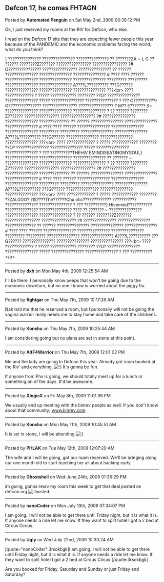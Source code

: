 ## Defcon 17, he comes FHTAGN
Posted by **Automated Penguin** on Sat May 2nd, 2009 06:39:12 PM

Ok, I just reserved my rooms at the RIV for Defcon, who else.

I read on the Defcon 17 site that they are expecting fewer people this year because of the PANDEMIC 
and the economic problems facing the world, 
what do you think? 

} ??????????????? ??????????????? ??????????????? ?? ???????ZA ~ L G ?? ?????? ????????Z??????? ???????????????? ???????????????? ?# O??????????????? ???????????????? ??????????????? ?? ?????? ??????????????? ??????????????? ??????????????? # ???? ???? ?????? ??????????????? ??????????????? ??????????????? ????????? ????????? ??????????????? ??????????????? A????L?????????? ???G?????? ??????????????? ??????????????? ??????????????? ???&lt;br&gt;
???? ????????????? ? ????? ???????????? ???????? ??O? ??????????????? ??????????????? ????? ??????????????? ??????????????? ? ??? C??????????} O??????????????? ???????????????? ???????????????? ? M?? E??????? S~ ??????????????? ??????????????? ??????????????? ? ?? ?????? ????????Z??????? ???????????????? ???????????????? ?# ??????????????? ??????????????? ?????????????? ?? ?????? ??????????????? ??????????????? ??????????????? # ???? ???? ?????? ??????????????? ??????????????? ??????????????? ????????? ????????? ??????????????? ??????????????? A????L?????????? ???G?????? ??????????????? ??????????????? ??????????????? ???&lt;br&gt;
???? ????????????? ? ????? ???????????? ???????? ??O? ??????????????? ??????????????? ????? ??????????????? ??????????????? ? ??? ??????????THEHIV EMINDISEATINGMYSOUL} ??????????????? ??????????????? ??????????????? ?? ??????? ~ ??????????????? ??????????????? ??????????????? ? ?? ?????? ????????Z??????? ???????????????? ???????????????? ?# ??????????????? ??????????????? ?????????????? ?? ?????? ??????????????? ??????????????? ??????????????? # ???? ???? ?????? ??????????????? ??????????????? ??????????????? ????????? ????????? ??????????????? ??????????????? A????L?????????? ???G?????? ??????????????? ??????????????? ??????????????? ???&lt;br&gt;
???? ????????????? ? ????? ???????????? ???????? ??ZALGOO? ?IS????The??????Cha otic????????????? ??????????? ??????????????? ??????????????? ? ??? ??????????} Hivemind??????????? ??????????????? ??????????????? ???? ?? ??????? ~ ??????????????? ??????????????? ??????????????? ? ?? ?????? ????????Z??????? ???????????????? ???????????????? ?# ??????????????? ??????????????? ?????????????? ?? ?????? ??????????????? ??????????????? ??????????????? # ???? ???? ?????? ??????????????? ??????????????? ??????????????? ????????? ????????? ??????????????? ??????????????? A????L?????????? ???G?????? ??????????????? ??????????????? ??????????????? ???&lt;br&gt;
???? ????????????? ? ????? ???????????? ???????? ??O? ??????????????? ??????????????? ????? ??????????????? ??????????????? ? ??? ??????????&lt;/p&gt;

--------------------------------------------------------------------------------

Posted by **dxh** on Mon May 4th, 2009 12:25:54 AM

I'll be there.  I personally know peeps that won't be going due to the economic downturn, but no one I know is worried about the piggy flu.

--------------------------------------------------------------------------------

Posted by **fightgar** on Thu May 7th, 2009 10:17:26 AM

Nak told me that he reserved a room, but I pursonally will not be going the vagina warrior really needs me to stay home and take care of the childrens.

--------------------------------------------------------------------------------

Posted by **Konshu** on Thu May 7th, 2009 10:25:44 AM

I am considering going but no plans are set in stone at this point.

--------------------------------------------------------------------------------

Posted by **AltF4Warrior** on Thu May 7th, 2009 12:01:02 PM

Me and the lady are going to Defcon this year. Already got room booked at the Riv' and everything. <!-- s:) --><img src="{SMILIES_PATH}/icon_e_smile.gif" alt=":)" title="Smile" /><!-- s:) --> It's gonna be fun.

If anyone from Phx is going, we should totally meet up for a lunch or something on of the days. It'd be awesome.

--------------------------------------------------------------------------------

Posted by **XlogicX** on Fri May 8th, 2009 11:01:36 PM

We usually end up meeting with the binrev people as well. If you don't know about that community; <!-- w --><a class="postlink" href="http://www.binrev.com">www.binrev.com</a><!-- w -->

--------------------------------------------------------------------------------

Posted by **Konshu** on Mon May 11th, 2009 10:45:51 AM

It is set in stone, I will be attending <!-- s:) --><img src="{SMILIES_PATH}/icon_e_smile.gif" alt=":)" title="Smile" /><!-- s:) -->

--------------------------------------------------------------------------------

Posted by **PHLAK** on Tue May 12th, 2009 12:07:20 AM

The wife and I will be going, got our room reserved.  We'll be bringing along our one month old to start teaching her all about hacking early.

--------------------------------------------------------------------------------

Posted by **Ghostshell** on Wed June 24th, 2009 01:36:29 PM

im going, gonna resrv my room this week to get that deal posted on defcon.org <!-- s:twisted: --><img src="{SMILIES_PATH}/icon_twisted.gif" alt=":twisted:" title="Twisted Evil" /><!-- s:twisted: -->

--------------------------------------------------------------------------------

Posted by **nanoCoder** on Mon July 13th, 2009 07:34:07 PM

I am going. I will not be able to get there until Friday night, but it is what it is. If anyone needs a ride let me know. If they want to split hotel I got a 2 bed at Circus Circus.

--------------------------------------------------------------------------------

Posted by **Ugly** on Wed July 22nd, 2009 10:30:24 AM

[quote=&quot;nanoCoder&quot;:3rsokbgk]I am going. I will not be able to get there until Friday night, but it is what it is. If anyone needs a ride let me know. If they want to split hotel I got a 2 bed at Circus Circus.[/quote:3rsokbgk]

Are you booked for Friday, Saturday and Sunday or just Friday and Saturday?

